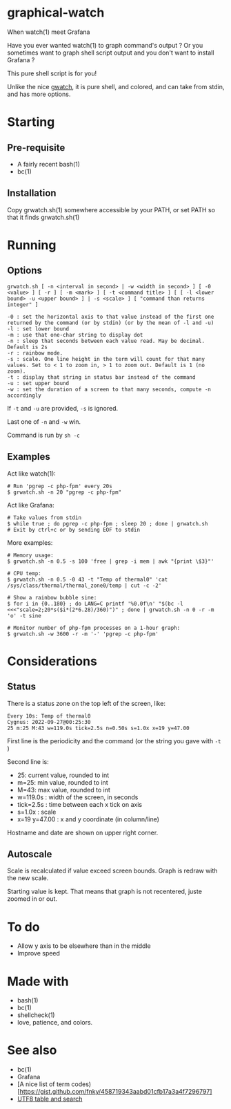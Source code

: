 # graphical-watch

When watch(1) meet Grafana

Have you ever wanted watch(1) to graph command's output ? Or you sometimes want to graph shell script output and you don't want to install Grafana ?

This pure shell script is for you!

Unlike the nice [gwatch](https://github.com/robertely/gwatch), it is pure shell, and colored, and can take from stdin, and has more options.

# Starting

## Pre-requisite

- A fairly recent bash(1)
- bc(1)

## Installation

Copy grwatch.sh(1) somewhere accessible by your PATH, or set PATH so that it finds grwatch.sh(1)

# Running

## Options

	grwatch.sh [ -n <interval in second> | -w <width in second> ] [ -0 <value> ] [ -r ] [ -m <mark> ] [ -t <command title> ] [ [ -l <lower bound> -u <upper bound> ] | -s <scale> ] [ "command than returns integer" ]

	-0 : set the horizontal axis to that value instead of the first one returned by the command (or by stdin) (or by the mean of -l and -u)
	-l : set lower bound
	-m : use that one-char string to display dot
	-n : sleep that seconds between each value read. May be decimal. Default is 2s
	-r : rainbow mode.
	-s : scale. One line height in the term will count for that many values. Set to < 1 to zoom in, > 1 to zoom out. Default is 1 (no zoom).
	-t : display that string in status bar instead of the command
	-u : set upper bound
	-w : set the duration of a screen to that many seconds, compute -n accordingly

If ```-t``` and ```-u``` are provided, ```-s``` is ignored.

Last one of ```-n``` and ```-w``` win.

Command is run by ```sh -c```

## Examples

Act like watch(1):

	# Run 'pgrep -c php-fpm' every 20s
	$ grwatch.sh -n 20 "pgrep -c php-fpm"

Act like Grafana:

	# Take values from stdin
	$ while true ; do pgrep -c php-fpm ; sleep 20 ; done | grwatch.sh
	# Exit by ctrl+c or by sending EOF to stdin

More examples:
	
	# Memory usage:
	$ grwatch.sh -n 0.5 -s 100 'free | grep -i mem | awk "{print \$3}"'

	# CPU temp:
	$ grwatch.sh -n 0.5 -0 43 -t "Temp of thermal0" 'cat /sys/class/thermal/thermal_zone0/temp | cut -c -2'

	# Show a rainbow bubble sine:
	$ for i in {0..180} ; do LANG=C printf '%0.0f\n' "$(bc -l <<<"scale=2;20*s($i*(2*6.28)/360)")" ; done | grwatch.sh -n 0 -r -m 'o' -t sine

	# Monitor number of php-fpm processes on a 1-hour graph:
	$ grwatch.sh -w 3600 -r -m '-' 'pgrep -c php-fpm'

# Considerations

## Status

There is a status zone on the top left of the screen, like:

	Every 10s: Temp of thermal0                                                                              Cygnus: 2022-09-27@00:25:30
	25 m:25 M:43 w=119.0s tick=2.5s n=0.50s s=1.0x x=19 y=47.00

First line is the periodicity and the command (or the string you gave with ```-t ``` )

Second line is:

- 25: current value, rounded to int
- m=25: min value, rounded to int
- M=43: max value, rounded to int
- w=119.0s : width of the screen, in seconds
- tick=2.5s : time between each x tick on axis
- s=1.0x : scale
- x=19 y=47.00 : x and y coordinate (in column/line)

Hostname and date are shown on upper right corner.

## Autoscale

Scale is recalculated if value exceed screen bounds. Graph is redraw with the new scale.

Starting value is kept. That means that graph is not recentered, juste zoomed in or out.

# To do

- Allow y axis to be elsewhere than in the middle
- Improve speed

# Made with

- bash(1)
- bc(1)
- shellcheck(1)
- love, patience, and colors.

# See also

- bc(1)
- Grafana
- [A nice list of term codes)[https://gist.github.com/fnky/458719343aabd01cfb17a3a4f7296797]
- [UTF8 table and search](https://unicode-table.com/fr)
